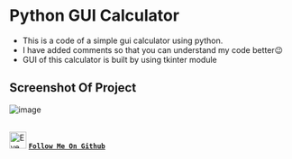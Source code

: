 # Python GUI Calculator
+ This is a code of a simple gui calculator using python.
+ I have added comments so that you can understand my code better😉
+ GUI of this calculator is built by using tkinter module
## Screenshot Of Project
![image](https://github.com/ismartboi-07/Python_GUI_Calculator/assets/136259634/1d8a8eff-d780-4d8f-8502-ade646321eaa)

<br><img src="https://user-images.githubusercontent.com/136259634/245551159-6bc56ad8-d6e1-47f9-9c6b-73fc86fe6b83.png" alt="Eye" width="30" height="30" /> [**`Follow Me On Github`**](https://github.com/ismartboi-07)

